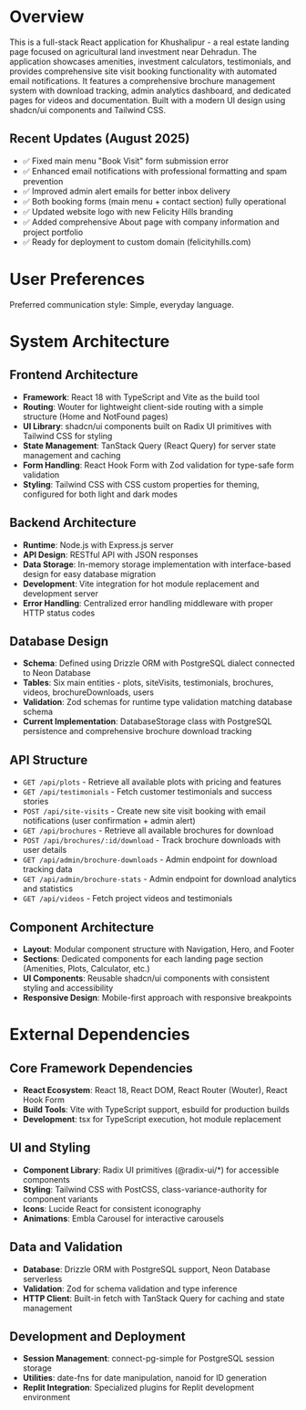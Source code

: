 # Overview

This is a full-stack React application for Khushalipur - a real estate landing page focused on agricultural land investment near Dehradun. The application showcases amenities, investment calculators, testimonials, and provides comprehensive site visit booking functionality with automated email notifications. It features a comprehensive brochure management system with download tracking, admin analytics dashboard, and dedicated pages for videos and documentation. Built with a modern UI design using shadcn/ui components and Tailwind CSS.

## Recent Updates (August 2025)
- ✅ Fixed main menu "Book Visit" form submission error
- ✅ Enhanced email notifications with professional formatting and spam prevention
- ✅ Improved admin alert emails for better inbox delivery
- ✅ Both booking forms (main menu + contact section) fully operational
- ✅ Updated website logo with new Felicity Hills branding
- ✅ Added comprehensive About page with company information and project portfolio
- ✅ Ready for deployment to custom domain (felicityhills.com)

# User Preferences

Preferred communication style: Simple, everyday language.

# System Architecture

## Frontend Architecture
- **Framework**: React 18 with TypeScript and Vite as the build tool
- **Routing**: Wouter for lightweight client-side routing with a simple structure (Home and NotFound pages)
- **UI Library**: shadcn/ui components built on Radix UI primitives with Tailwind CSS for styling
- **State Management**: TanStack Query (React Query) for server state management and caching
- **Form Handling**: React Hook Form with Zod validation for type-safe form validation
- **Styling**: Tailwind CSS with CSS custom properties for theming, configured for both light and dark modes

## Backend Architecture
- **Runtime**: Node.js with Express.js server
- **API Design**: RESTful API with JSON responses
- **Data Storage**: In-memory storage implementation with interface-based design for easy database migration
- **Development**: Vite integration for hot module replacement and development server
- **Error Handling**: Centralized error handling middleware with proper HTTP status codes

## Database Design
- **Schema**: Defined using Drizzle ORM with PostgreSQL dialect connected to Neon Database
- **Tables**: Six main entities - plots, siteVisits, testimonials, brochures, videos, brochureDownloads, users
- **Validation**: Zod schemas for runtime type validation matching database schema
- **Current Implementation**: DatabaseStorage class with PostgreSQL persistence and comprehensive brochure download tracking

## API Structure
- `GET /api/plots` - Retrieve all available plots with pricing and features
- `GET /api/testimonials` - Fetch customer testimonials and success stories  
- `POST /api/site-visits` - Create new site visit booking with email notifications (user confirmation + admin alert)
- `GET /api/brochures` - Retrieve all available brochures for download
- `POST /api/brochures/:id/download` - Track brochure downloads with user details
- `GET /api/admin/brochure-downloads` - Admin endpoint for download tracking data
- `GET /api/admin/brochure-stats` - Admin endpoint for download analytics and statistics
- `GET /api/videos` - Fetch project videos and testimonials

## Component Architecture
- **Layout**: Modular component structure with Navigation, Hero, and Footer
- **Sections**: Dedicated components for each landing page section (Amenities, Plots, Calculator, etc.)
- **UI Components**: Reusable shadcn/ui components with consistent styling and accessibility
- **Responsive Design**: Mobile-first approach with responsive breakpoints

# External Dependencies

## Core Framework Dependencies
- **React Ecosystem**: React 18, React DOM, React Router (Wouter), React Hook Form
- **Build Tools**: Vite with TypeScript support, esbuild for production builds
- **Development**: tsx for TypeScript execution, hot module replacement

## UI and Styling
- **Component Library**: Radix UI primitives (@radix-ui/*) for accessible components
- **Styling**: Tailwind CSS with PostCSS, class-variance-authority for component variants
- **Icons**: Lucide React for consistent iconography
- **Animations**: Embla Carousel for interactive carousels

## Data and Validation
- **Database**: Drizzle ORM with PostgreSQL support, Neon Database serverless
- **Validation**: Zod for schema validation and type inference
- **HTTP Client**: Built-in fetch with TanStack Query for caching and state management

## Development and Deployment
- **Session Management**: connect-pg-simple for PostgreSQL session storage
- **Utilities**: date-fns for date manipulation, nanoid for ID generation
- **Replit Integration**: Specialized plugins for Replit development environment